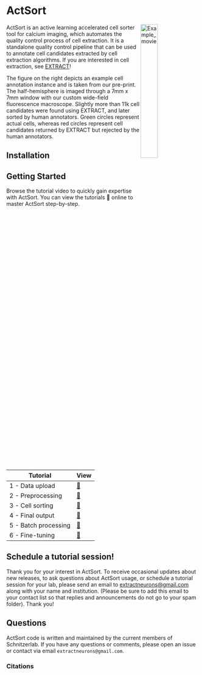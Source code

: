 # ActSort

<img src="https://github.com/user-attachments/assets/fd4be8cc-8ca0-4fd5-99f2-ca7a92dfe4d1" width="30%" align="right" alt="Example_movie"> 

ActSort is an active learning accelerated cell sorter tool for calcium imaging, which automates the quality control process of cell extraction. It is a standalone quality control pipeline that can be used to annotate cell candidates extracted by cell extraction algorithms. If you are interested in cell extraction, see [EXTRACT](https://github.com/schnitzer-lab/EXTRACT-public)!

The figure on the right depicts an example cell annotation instance and is taken from our pre-print. The half-hemisphere is imaged through a 7mm x 7mm window with our custom wide-field fluorescence macroscope. Slightly more than 11k cell candidates were found using EXTRACT, and later sorted by human annotators. Green circles represent actual cells, whereas red circles represent cell candidates returned by EXTRACT but rejected by the human annotators.

## Installation


## Getting Started
Browse the tutorial video to quickly gain expertise with ActSort. You can view the tutorials :eyes: online to master ActSort step-by-step.


| Tutorial | View |
| -------- | ---- |
| 1 - Data upload | [:eyes:](<replace the link>) |
| 2 - Preprocessing | [:eyes:](<replace the link>) |
| 3 - Cell sorting | [:eyes:](<replace the link>) |
| 4 - Final output | [:eyes:](<replace the link>) |
| 5 - Batch processing | [:eyes:](<replace the link>) |
| 6 - Fine-tuning | [:eyes:](<replace the link>) |

## Schedule a tutorial session!

Thank you for your interest in ActSort. To receive occasional updates about new releases, to ask questions about ActSort usage, or schedule a tutorial session for your lab, please send an email to extractneurons@gmail.com along with your name and institution. (Please be sure to add this email to your contact list so that replies and announcements do not go to your spam folder).  Thank you!  


## Questions

ActSort code is written and maintained by the current members of Schnitzerlab. If you have any questions or comments, please open an issue or contact via email `extractneurons@gmail.com`.

### Citations

